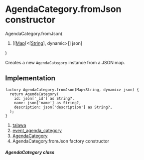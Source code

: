 
<div>

# AgendaCategory.fromJson constructor

</div>


AgendaCategory.fromJson(

1.  [[[Map](https://api.flutter.dev/flutter/dart-core/Map-class.html)[\<[[String](https://api.flutter.dev/flutter/dart-core/String-class.html)],
    dynamic\>]]
    json]

)



Creates a new `AgendaCategory` instance from a JSON map.



## Implementation

``` language-dart
factory AgendaCategory.fromJson(Map<String, dynamic> json) {
  return AgendaCategory(
    id: json['_id'] as String?,
    name: json['name'] as String?,
    description: json['description'] as String?,
  );
}
```







1.  [talawa](../../index.html)
2.  [event_agenda_category](../../models_events_event_agenda_category/)
3.  [AgendaCategory](../../models_events_event_agenda_category/AgendaCategory-class.html)
4.  AgendaCategory.fromJson factory constructor

##### AgendaCategory class







